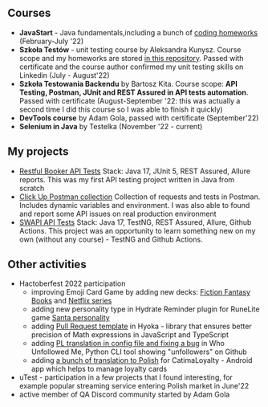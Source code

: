## Courses
* **JavaStart** - Java fundamentals,including a bunch of [coding homeworks](https://github.com/kat-kan/javastart-exercises) (February-July '22)
* **Szkoła Testów** - unit testing course by Aleksandra Kunysz. Course scope and my homeworks are stored [in this repository](https://github.com/kat-kan/szkola-testow). Passed with certificate and the course author confirmed my unit testing skills on Linkedin (July - August'22)
* **Szkoła Testowania Backendu** by Bartosz Kita.  Course scope: **API Testing, Postman, JUnit and REST Assured in API tests automation**. Passed with certificate (August-September '22: this was actually a second time I did this course so I was able to finish it quickly)
* **DevTools course** by Adam Gola, passed with certificate (September'22)
* **Selenium in Java** by Testelka (November '22 - current)

## My projects
* [Restful Booker API Tests](https://github.com/kat-kan/restful-booker-api-tests) Stack: Java 17, JUnit 5, REST Assured, Allure reports. This was my first API testing project written in Java from scratch
* [Click Up Postman collection](https://github.com/kat-kan/clickup-api-postman) Collection of requests and tests in Postman. Includes dynamic variables and environment. I was also able to found and report some API issues on real production environment  
* [SWAPI API Tests](https://github.com/kat-kan/swapi-api-tests) Stack: Java 17, TestNG, REST Assured, Allure, Github Actions. This project was an opportunity to learn something new on my own (without any course) - TestNG and Github Actions.

## Other activities
* Hactoberfest 2022 participation
  * improving Emoji Card Game by adding new decks: [Fiction Fantasy Books](https://github.com/N-Shar-ma/Emoji-Card-Game/pull/35) and [Netflix series](https://github.com/N-Shar-ma/Emoji-Card-Game/pull/60)
  * adding new personality type in Hydrate Reminder plugin for RuneLite game [Santa personality](https://github.com/jmakhack/hydrate-reminder/pull/312)
  * adding [Pull Request template](https://github.com/olamide203/hyoka/pull/20) in Hyoka - library that ensures better precision of Math expressions in JavaScript and TypeScript
  * adding [PL translation in config file and fixing a bug](https://github.com/TechWiz-3/who-unfollowed-me/pull/28) in Who Unfollowed Me, Python CLI tool showing "unfollowers" on Github
  * adding [a bunch of translation to Polish](https://github.com/CatimaLoyalty/HacktoberfestActivityLog/pull/3) for CatimaLoyalty - Android app which helps to manage loyalty cards
* uTest - participation in a few projects that I found interesting, for example popular streaming service entering Polish market in June'22
* active member of QA Discord community started by Adam Gola
